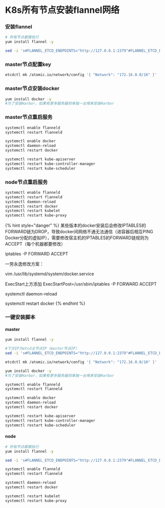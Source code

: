 # K8s所有节点安装flannel网络

### 安装flannel

```bash
# 所有节点都需执行
yum install flannel -y

sed -i 's#FLANNEL_ETCD_ENDPOINTS="http://127.0.0.1:2379"#FLANNEL_ETCD_ENDPOINTS="http://10.0.0.21:2379"#g' /etc/sysconfig/flanneld

```

### master节点配置key

```bash
etcdctl mk /atomic.io/network/config '{ "Network": "172.16.0.0/16" }'
```

### master节点安装docker

```bash
yum install docker -y
#为了安装Harbor，如果有更多服务器则单独一台用来安装Harbor
```

### master节点重启服务

```bash
systemctl enable flanneld
systemctl restart flanneld

systemctl enable docker
systemctl daemon-reload
systemctl restart docker

systemctl restart kube-apiserver
systemctl restart kube-controller-manager
systemctl restart kube-scheduler

```

### node节点重启服务

```bash
systemctl enable flanneld
systemctl restart flanneld
systemctl daemon-reload
systemctl restart docker
systemctl restart kubelet
systemctl restart kube-proxy

```

{% hint style="danger" %}
某些版本的docker安装后会修改IPTABLES的FORWARD链为DROP，导致docker间网络不通无法通信（进容器后相互PING Docker分配的虚拟IP），需要修改宿主机的IPTABLES的FORWARD链规则为ACCEPT（每个机器都要修改）

iptables -P FORWARD ACCEPT

一劳永逸修改方案：

vim /usr/lib/systemd/system/docker.service

ExecStart上方添加 ExecStartPost=/usr/sbin/iptables -P FORWARD ACCEPT

systemctl daemon-reload

systemctl restart docker
{% endhint %}



### 一键安装脚本

#### master

```bash
yum install flannel -y

#下方IP为etcd主节点IP（master节点IP）
sed -i 's#FLANNEL_ETCD_ENDPOINTS="http://127.0.0.1:2379"#FLANNEL_ETCD_ENDPOINTS="http://10.0.0.11:2379"#g' /etc/sysconfig/flanneld

etcdctl mk /atomic.io/network/config '{ "Network": "172.16.0.0/16" }'

yum install docker -y
#为了安装Harbor，如果有更多服务器则单独一台用来安装Harbor

systemctl enable flanneld
systemctl restart flanneld

systemctl enable docker
systemctl daemon-reload
systemctl restart docker

systemctl restart kube-apiserver
systemctl restart kube-controller-manager
systemctl restart kube-scheduler

```

#### node

```bash
# 所有节点都需执行
yum install flannel -y

sed -i 's#FLANNEL_ETCD_ENDPOINTS="http://127.0.0.1:2379"#FLANNEL_ETCD_ENDPOINTS="http://10.0.0.11:2379"#g' /etc/sysconfig/flanneld

systemctl enable flanneld
systemctl restart flanneld

systemctl daemon-reload
systemctl restart docker

systemctl restart kubelet
systemctl restart kube-proxy

```

